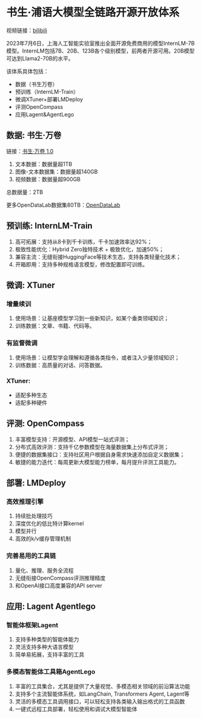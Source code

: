 # 书生·浦语大模型全链路开源开放体系

视频链接：[bilibili](https://www.bilibili.com/video/BV1Rc411b7ns/)

2023年7月6日，上海人工智能实验室推出全面开源免费商用的模型InternLM-7B模型。InternLM包括7B、20B、123B各个级别模型，前两者开源可用。20B模型可达到Llama2-70B的水平。

该体系具体包括：

- 数据（书生万卷）
- 预训练（InternLM-Train）
- 微调XTuner+部署LMDeploy
- 评测OpenCompass
- 应用Lagent&AgentLego

## 数据: 书生·万卷

链接：[书生·万卷 1.0](https://github.com/opendatalab/WanJuan1.0)

1. 文本数据：数据量超1TB
2. 图像-文本数据集：数据量超140GB
3. 视频数据：数据量超900GB

总数据量：2TB

更多OpenDataLab数据集80TB：[OpenDataLab](https://opendatalab.com)


## 预训练: InternLM-Train

1. 高可拓展：支持从8卡到千卡训练，千卡加速效率达92%；
2. 极致性能优化：Hybrid Zero独特技术 + 极致优化，加速50%；
3. 兼容主流：无缝衔接HuggingFace等技术生态，支持各类轻量化技术；
4. 开箱即用：支持多种规格语言模型，修改配置即可训练。

## 微调: XTuner

### 增量续训

1. 使用场景：让基座模型学习到一些新知识，如某个垂类领域知识；
2. 训练数据：文章、书籍、代码等。

### 有监督微调

1. 使用场景：让模型学会理解和遵循各类指令，或者注入少量领域知识；
2. 训练数据：高质量的对话、问答数据。

### XTuner:

- 适配多种生态
- 适配多种硬件

## 评测: OpenCompass

1. 丰富模型支持：开源模型、API模型一站式评测；
2. 分布式高效评测：支持千亿参数模型在海量数据集上分布式评测；
3. 便捷的数据集接口：支持社区用户根据自身需求快速添加自定义数据集；
4. 敏捷的能力迭代：每周更新大模型能力榜单，每月提升评测工具能力。

## 部署: LMDeploy

### 高效推理引擎

1. 持续批处理技巧
2. 深度优化的低比特计算kernel
3. 模型并行
4. 高效的k/v缓存管理机制

### 完善易用的工具链

1. 量化、推理、服务全流程
2. 无缝衔接OpenCompass评测推理精度
3. 和OpenAI接口高度兼容的API server

## 应用: Lagent Agentlego 

### 智能体框架Lagent

1. 支持多种类型的智能体能力
2. 灵活支持多种大语言模型
3. 简单易拓展，支持丰富的工具

### 多模态智能体工具箱AgentLego

1. 丰富的工具集合，尤其是提供了大量视觉、多模态相关领域的前沿算法功能
2. 支持多个主流智能体系统，如LangChain, Transformers Agent, Lagent等
3. 灵活的多模态工具调用接口，可以轻松支持各类输入输出格式的工具函数
4. 一键式远程工具部署，轻松使用和调试大模型智能体
